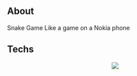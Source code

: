<h2>About</h2>

<p>Snake Game Like a game on a Nokia phone</p>

<h2>Techs</h2>

<div align="center">
    <img src="https://skillicons.dev/icons?i=html,css,js,git" />
</div>
